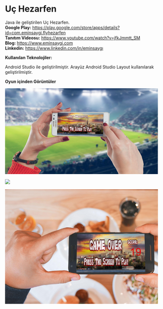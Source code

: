 # Uç Hezarfen
Java ile geliştirilen Uç Hezarfen.
<br><b>Google Play:</b> https://play.google.com/store/apps/details?id=com.eminsaygi.flyhezarfen
<br><b>Tanıtım Videosu:</b> https://www.youtube.com/watch?v=jfkJmmtt_SM
<br><b>Blog:</b> https://www.eminsaygi.com
<br><b>Linkedin:</b> https://www.linkedin.com/in/eminsaygı


<b> Kullanılan Teknolojiler: </b>

Android Studio  ile geliştirilmiştir.
Arayüz Android Studio Layout kullanılarak geliştirilmiştir.


<b>Oyun içinden Görüntüler</b>

<img src="https://github.com/eminsaygi/FlyHezarfen/blob/master/images/baglangic.png"></a>


<img src="https://github.com/eminsaygi/FlyHezarfen/blob/master/images/oynanıs.png"></a>


<img src="https://github.com/eminsaygi/FlyHezarfen/blob/master/images/oyunBitti.png"></a>

